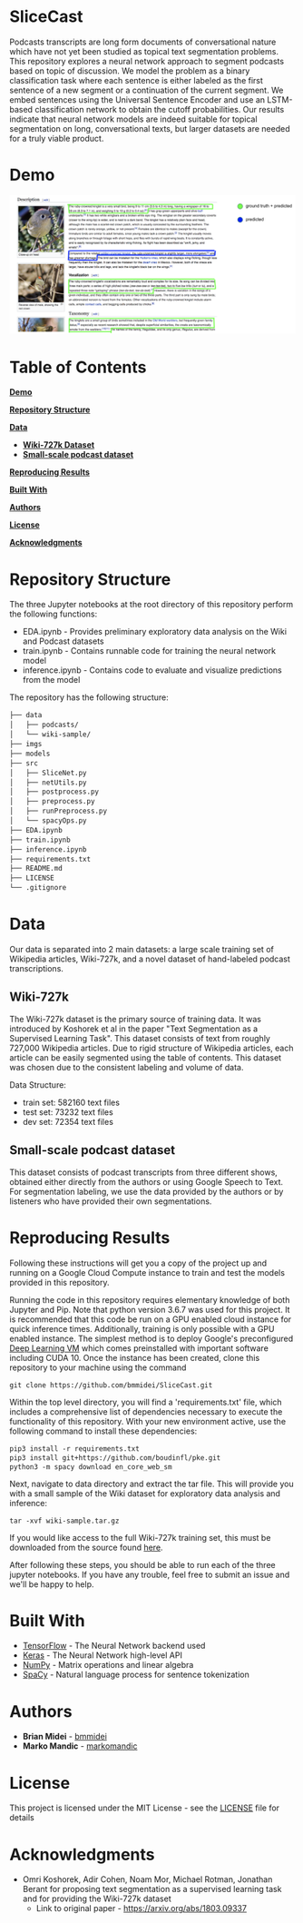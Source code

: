 # SliceCast
Podcasts transcripts are long form documents of conversational nature which have not yet been studied as topical text segmentation problems. This repository explores a neural network approach to segment podcasts based on topic of discussion.  We model the problem as a binary classification task where each sentence is either labeled as the first sentence of a new segment or a continuation of the current segment. We embed sentences using the Universal Sentence Encoder and use an LSTM-based classification network to obtain the cutoff probabilities. Our results indicate that neural network models are indeed suitable for topical segmentation on long, conversational texts, but larger datasets are needed for a truly viable product.

# Demo
![Results](imgs/labeledWiki.png)

# Table of Contents
[**Demo**](#Demo)

[**Repository Structure**](#Repository-Structure)

[**Data**](#Data)
  * [**Wiki-727k Dataset**](#Wiki-727k)
  * [**Small-scale podcast dataset**](#Small-scale-podcast-dataset)

[**Reproducing Results**](#Reproducing-results)

[**Built With**](#Built-With)

[**Authors**](#Authors)

[**License**](#License)

[**Acknowledgments**](#Acknowledgments)

# Repository Structure
The three Jupyter notebooks at the root directory of this repository perform the following functions:
* EDA.ipynb - Provides preliminary exploratory data analysis on the Wiki and Podcast datasets
* train.ipynb - Contains runnable code for training the neural network model
* inference.ipynb - Contains code to evaluate and visualize predictions from the model

The repository has the following structure:
```bash
├── data
│   ├── podcasts/
│   └── wiki-sample/
├── imgs
├── models
├── src
│   ├── SliceNet.py
│   ├── netUtils.py
│   ├── postprocess.py
│   ├── preprocess.py
│   ├── runPreprocess.py
│   └── spacyOps.py
├── EDA.ipynb
├── train.ipynb
├── inference.ipynb
├── requirements.txt
├── README.md
├── LICENSE
└── .gitignore
```
# Data
Our data is separated into 2 main datasets: a large scale training set of Wikipedia articles, Wiki-727k, and a novel dataset of hand-labeled podcast transcriptions.

## Wiki-727k
The Wiki-727k dataset is the primary source of training data. It was introduced by Koshorek et al in the paper "Text Segmentation as a Supervised Learning Task". This dataset consists of text from roughly 727,000 Wikipedia articles. Due to rigid structure of Wikipedia articles, each article can be easily segmented using the table of contents. This dataset was chosen due to the consistent labeling and volume of data.

Data Structure:

* train set: 582160 text files
* test set: 73232 text files
* dev set: 72354 text files

## Small-scale podcast dataset
This dataset consists of podcast transcripts from three different shows, obtained either directly from the authors or using Google Speech to Text. For segmentation labeling, we use the data provided by the authors or by listeners who have provided their own segmentations.

# Reproducing Results
Following these instructions will get you a copy of the project up and running on a Google Cloud Compute instance to train and test the models provided in this repository.

Running the code in this repository requires elementary knowledge of both Jupyter and Pip. Note that python version 3.6.7 was used for this project. 
It is recommended that this code be run on a GPU enabled cloud instance for quick inference times. Additionally, training is only possible with a GPU enabled instance. The simplest method is to deploy Google's preconfigured [Deep Learning VM](https://cloud.google.com/deep-learning-vm/) which comes preinstalled with important software including CUDA 10.
Once the instance has been created, clone this repository to your machine using the command
```
git clone https://github.com/bmmidei/SliceCast.git
```
Within the top level directory, you will find a 'requirements.txt' file, which includes a comprehensive list of dependencies necessary to execute the functionality of this repository. With your new environment active, use the following command to install these dependencies:
```
pip3 install -r requirements.txt
pip3 install git+https://github.com/boudinfl/pke.git
python3 -m spacy download en_core_web_sm
```
Next, navigate to data directory and extract the tar file. This will provide you with a small sample of the Wiki dataset for exploratory data analysis and inference:
```
tar -xvf wiki-sample.tar.gz
```
If you would like access to the full Wiki-727k training set, this must be downloaded from the source found [here](https://github.com/koomri/text-segmentation).

After following these steps, you should be able to run each of the three jupyter notebooks. If you have any trouble, feel free to submit an issue and we'll be happy to help. 

# Built With
* [TensorFlow](https://www.tensorflow.org) - The Neural Network backend used
* [Keras](https://keras.io) - The Neural Network high-level API
* [NumPy](http://www.numpy.org/) - Matrix operations and linear algebra
* [SpaCy](https://spacy.io) - Natural language process for sentence tokenization

# Authors

* **Brian Midei** - [bmmidei](https://github.com/bmmidei)
* **Marko Mandic** - [markomandic](https://github.com/markomandic)

# License

This project is licensed under the MIT License - see the [LICENSE](LICENSE) file for details

# Acknowledgments

* Omri Koshorek, Adir Cohen, Noam Mor, Michael Rotman, Jonathan Berant for proposing text segmentation as a supervised
learning task and for providing the Wiki-727k dataset
    * Link to original paper - https://arxiv.org/abs/1803.09337

